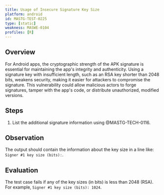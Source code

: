 ```yaml
---
title: Usage of Insecure Signature Key Size
platform: android
id: MASTG-TEST-0225
type: [static]
weakness: MASWE-0104
profiles: [R]
---
```


## Overview

For Android apps, the cryptographic strength of the APK signature is essential for maintaining the app's integrity and authenticity. Using a signature key with insufficient length, such as an RSA key shorter than 2048 bits, weakens security, making it easier for attackers to compromise the signature. This vulnerability could allow malicious actors to forge signatures, tamper with the app's code, or distribute unauthorized, modified versions.

## Steps

1. List the additional signature information using @MASTG-TECH-0116.

## Observation

The output should contain the information about the key size in a line like: `Signer #1 key size (bits):`.

## Evaluation

The test case fails if any of the key sizes (in bits) is less than 2048 (RSA). For example, `Signer #1 key size (bits): 1024`.
